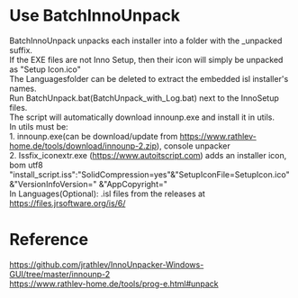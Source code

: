 # Use BatchInnoUnpack
BatchInnoUnpack unpacks each installer into a folder with the _unpacked suffix.
<br>If the EXE files are not Inno Setup, then their icon will simply be unpacked as "Setup Icon.ico"
<br>The Languages ​​folder can be deleted to extract the embedded isl installer's names.
<br>Run BatchUnpack.bat(BatchUnpack_with_Log.bat) next to the InnoSetup files.
<br>The script will automatically download innounp.exe and install it in utils.
<br>In utils must be:
<br>1. innounp.exe(can be download/update from https://www.rathlev-home.de/tools/download/innounp-2.zip), console unpacker
<br>2. Issfix_iconextr.exe (https://www.autoitscript.com) adds an installer icon, bom utf8  "install_script.iss":"SolidCompression=yes"&"SetupIconFile=SetupIcon.ico"&"VersionInfoVersion=" &"AppCopyright="
<br> In Languages(Optional): .isl files from the releases at https://files.jrsoftware.org/is/6/
# Reference
<p2>https://github.com/jrathlev/InnoUnpacker-Windows-GUI/tree/master/innounp-2
<br>https://www.rathlev-home.de/tools/prog-e.html#unpack
